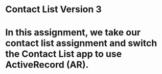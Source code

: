 # Contact List Version 3

# In this assignment, we take our contact list assignment and switch the Contact List app to use ActiveRecord (AR).